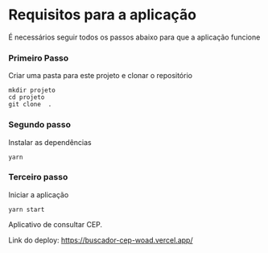 # Requisitos para a aplicação

É necessários seguir todos os passos abaixo para que a aplicação funcione

### Primeiro Passo

Criar uma pasta para este projeto e clonar o repositório

```
mkdir projeto
cd projeto
git clone  .
```

### Segundo passo

Instalar as dependências

```
yarn
```

### Terceiro passo

Iniciar a aplicação

```
yarn start
```

Aplicativo de consultar CEP.

Link do deploy: https://buscador-cep-woad.vercel.app/
